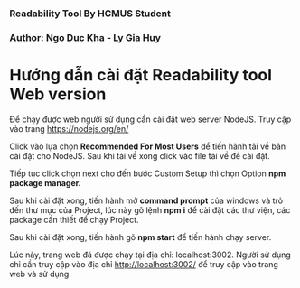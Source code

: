 <h3>Readability Tool By HCMUS Student<h3>
<h3>Author: Ngo Duc Kha - Ly Gia Huy </h3>

Hướng dẫn cài đặt Readability tool Web version
==============================================

Để chạy được web người sử dụng cần cài đặt web server NodeJS. Truy cập
vào trang <https://nodejs.org/en/>

Click vào lựa chọn **Recommended For Most Users** để tiến hành tải về
bản cài đặt cho NodeJS. Sau khi tải về xong click vào file tải về để cài
đặt.

Tiếp tục click chọn next cho đến bước Custom Setup thì chọn Option **npm
package manager.**

Sau khi cài đặt xong, tiến hành mở **command prompt** của windows và trỏ
đến thư mục của Project, lúc này gõ lệnh **npm i** để cài đặt các thư
viện, các package cần thiết để chạy Project.

Sau khi cài đặt xong, tiến hành gõ **npm start** để tiến hành chạy
server.

Lúc này, trang web đã được chạy tại địa chỉ: localhost:3002. Người sử
dụng chỉ cần truy cập vào địa chỉ <http://localhost:3002/> để truy cập
vào trang web và sử dụng
